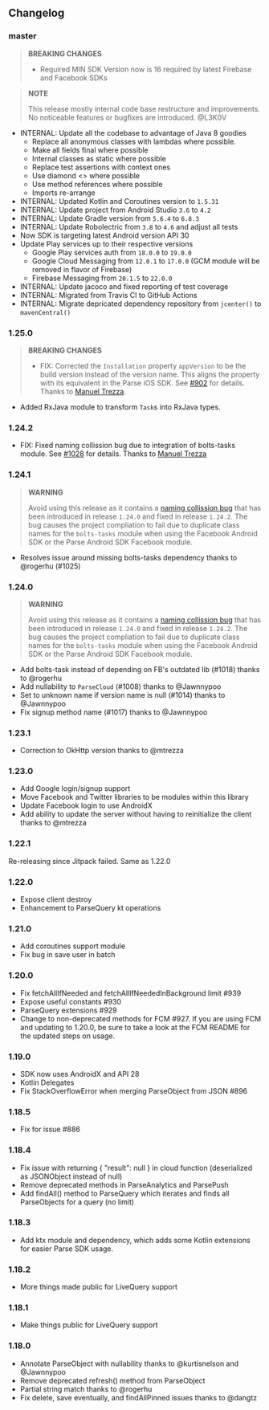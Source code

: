 ## Changelog

### master
> __BREAKING CHANGES__
> 
> - Required MIN SDK Version now is 16 required by latest Firebase and Facebook SDKs

> __NOTE__
> 
> This release mostly internal code base restructure and improvements. No noticeable features 
> or bugfixes are introduced. @L3K0V

- INTERNAL: Update all the codebase to advantage of Java 8 goodies
    - Replace all anonymous classes with lambdas where possible. 
    - Make all fields final where possible
    - Internal classes as static where possible
    - Replace test assertions with context ones
    - Use diamond <> where possible
    - Use method references where possible
    - Imports re-arrange
- INTERNAL: Updated Kotlin  and Coroutines version to `1.5.31`
- INTERNAL: Update project from Android Studio `3.6` to `4.2`
- INTERNAL: Update Gradle version from `5.6.4` to `6.8.3`
- INTERNAL: Update Robolectric from `3.8` to `4.6` and adjust all tests
- Now SDK is targeting latest Android version API 30
- Update Play services up to their respective versions
    - Google Play services auth from `18.0.0` to `19.0.0`
    - Google Cloud Messaging from `12.0.1` to `17.0.0` (GCM module will be removed in flavor of Firebase)
    - Firebase Messaging from `20.1.5` to `22.0.0`
- INTERNAL: Update jacoco and fixed reporting of test coverage
- INTERNAL: Migrated from Travis CI to GitHub Actions
- INTERNAL: Migrate depricated dependency repository from `jcenter()` to `mavenCentral()`

### 1.25.0
> __BREAKING CHANGES__
>
> - FIX: Corrected the `Installation` property `appVersion` to be the build version instead of the version name. This aligns the property with its equivalent in the Parse iOS SDK. See [#902](https://github.com/parse-community/Parse-SDK-Android/issues/902) for details. Thanks to [Manuel Trezza](https://github.com/mtrezza).
- Added RxJava module to transform `Task`s into RxJava types.

### 1.24.2
- FIX: Fixed naming collission bug due to integration of bolts-tasks module. See [#1028](https://github.com/parse-community/Parse-SDK-Android/issues/1028) for details. Thanks to [Manuel Trezza](https://github.com/mtrezza)

### 1.24.1
> __WARNING__
>
> Avoid using this release as it contains a [naming collission bug](https://github.com/parse-community/Parse-SDK-Android/issues/1028) that has been introduced in release `1.24.0` and fixed in release `1.24.2`. The bug causes the project compliation to fail due to duplicate class names for the `bolts-tasks` module when using the Facebook Android SDK or the Parse Android SDK Facebook module.

- Resolves issue around missing bolts-tasks dependency thanks to @rogerhu (#1025)

### 1.24.0
> __WARNING__
>
> Avoid using this release as it contains a [naming collission bug](https://github.com/parse-community/Parse-SDK-Android/issues/1028) that has been introduced in release `1.24.0` and fixed in release `1.24.2`. The bug causes the project compliation to fail due to duplicate class names for the `bolts-tasks` module when using the Facebook Android SDK or the Parse Android SDK Facebook module.

- Add bolts-task instead of depending on FB's outdated lib (#1018) thanks to @rogerhu
- Add nullability to `ParseCloud` (#1008) thanks to @Jawnnypoo
- Set to unknown name if version name is null (#1014) thanks to @Jawnnypoo
- Fix signup method name (#1017) thanks to @Jawnnypoo

### 1.23.1
- Correction to OkHttp version thanks to @mtrezza

### 1.23.0
- Add Google login/signup support
- Move Facebook and Twitter libraries to be modules within this library
- Update Facebook login to use AndroidX
- Add ability to update the server without having to reinitialize the client thanks to @mtrezza

### 1.22.1
Re-releasing since Jitpack failed. Same as 1.22.0

### 1.22.0
- Expose client destroy
- Enhancement to ParseQuery kt operations

### 1.21.0
- Add coroutines support module
- Fix bug in save user in batch

### 1.20.0
- Fix fetchAllIfNeeded and fetchAllIfNeededInBackground limit #939
- Expose useful constants #930
- ParseQuery extensions #929
- Change to non-deprecated methods for FCM #927. If you are using FCM and updating to 1.20.0, be sure to take a look at the FCM README for the updated steps on usage.

### 1.19.0
- SDK now uses AndroidX and API 28
- Kotlin Delegates
- Fix StackOverflowError when merging ParseObject from JSON #896

### 1.18.5
- Fix for issue #886

### 1.18.4
- Fix issue with returning { "result": null } in cloud function (deserialized as JSONObject instead of null)
- Remove deprecated methods in ParseAnalytics and ParsePush
- Add findAll() method to ParseQuery which iterates and finds all ParseObjects for a query (no limit)

### 1.18.3
- Add ktx module and dependency, which adds some Kotlin extensions for easier Parse SDK usage.

### 1.18.2
- More things made public for LiveQuery support

### 1.18.1
- Make things public for LiveQuery support

### 1.18.0
- Annotate ParseObject with nullability thanks to @kurtisnelson and @Jawnnypoo
- Remove deprecated refresh() method from ParseObject
- Partial string match thanks to @rogerhu
- Fix delete, save eventually, and findAllPinned issues thanks to @dangtz
